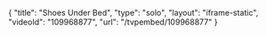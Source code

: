 {
    "title": "Shoes Under Bed",
    "type": "solo",
    "layout": "iframe-static",
    "videoId": "109968877",
    "url": "\/tvpembed\/109968877"
}